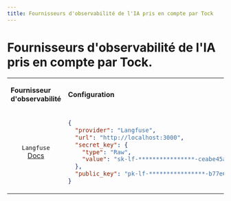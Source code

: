 ```yaml
---
title: Fournisseurs d'observabilité de l'IA pris en compte par Tock
---
```


# Fournisseurs d'observabilité de l'IA pris en compte par Tock.


<table>
<tr>
<td>

**Fournisseur d'observabilité**
</td>
<td> 

**Configuration**
</td>
</tr>
<tr>
<td style="text-align: center;">

`Langfuse` <br />
[Docs](https://langfuse.com/docs)
</td>
<td style="vertical-align: top;">

```json
{
  "provider": "Langfuse",
  "url": "http://localhost:3000",
  "secret_key": {
    "type": "Raw",
    "value": "sk-lf-****************-ceabe45abe8f"
  },
  "public_key": "pk-lf-****************-b77e68ef7d2c"
}
```
</td>
</tr>
</table>